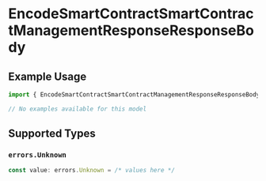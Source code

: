 # EncodeSmartContractSmartContractManagementResponseResponseBody

## Example Usage

```typescript
import { EncodeSmartContractSmartContractManagementResponseResponseBody } from "@starton/sdk/sdk/models/errors";

// No examples available for this model
```

## Supported Types

### `errors.Unknown`

```typescript
const value: errors.Unknown = /* values here */
```

